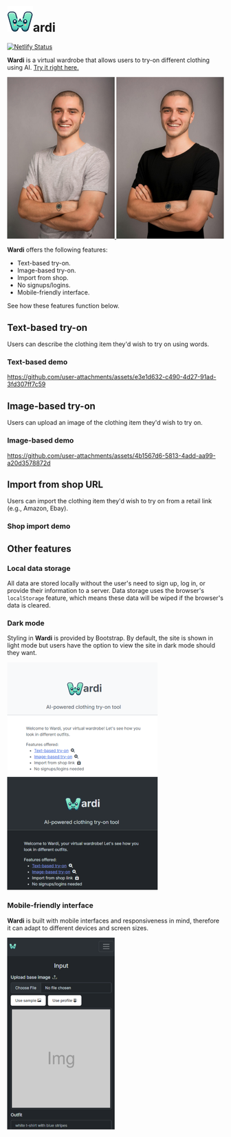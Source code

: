 # <img src="/public/icon2.png" width=60/>ardi
[![Netlify Status](https://api.netlify.com/api/v1/badges/a113da01-a86c-49bb-9b95-56bff435d359/deploy-status)](https://app.netlify.com/projects/wwwardi/deploys)

**Wardi** is a virtual wardrobe that allows users to try-on different clothing using AI. [Try it right here.](https://wwwardi.netlify.app/)

<a href="">
    <img src="/public/readme/before.jpg" width=250 />
</a>
<a href="">
    <img src="/public/readme/after.jpg" width=250 />
</a>

**Wardi** offers the following features:

- Text-based try-on.
- Image-based try-on.
- Import from shop.
- No signups/logins.
- Mobile-friendly interface.

See how these features function below.

## Text-based try-on

Users can describe the clothing item they'd wish to try on using words.

### Text-based demo

https://github.com/user-attachments/assets/e3e1d632-c490-4d27-91ad-3fd307ff7c59

## Image-based try-on

Users can upload an image of the clothing item they'd wish to try on.

### Image-based demo

https://github.com/user-attachments/assets/4b1567d6-5813-4add-aa99-a20d3578872d

## Import from shop URL

Users can import the clothing item they'd wish to try on from a retail link (e.g., Amazon, Ebay).

### Shop import demo

## Other features

### Local data storage

All data are stored locally without the user's need to sign up, log in, or provide their information to a server. Data storage uses the browser's `localStorage` feature, which means these data will be wiped if the browser's data is cleared.

### Dark mode

Styling in **Wardi** is provided by Bootstrap. By default, the site is shown in light mode but users have the option to view the site in dark mode should they want.

<a href="">
    <img src="/public/readme/light.png" width=350 />
</a>
<a href="">
    <img src="/public/readme/dark.png" width=350 />
</a>

### Mobile-friendly interface

**Wardi** is built with mobile interfaces and responsiveness in mind, therefore it can adapt to different devices and screen sizes.

<img src="/public/readme/mobile.png" width=250 />

